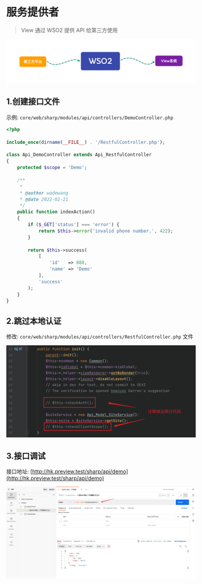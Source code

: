 # 服务提供者

> View 通过 WSO2 提供 API 给第三方使用

![](/image/screenshots/wso2/provider/mind.png)

## 1.创建接口文件

示例: `core/web/sharp/modules/api/controllers/DemoController.php`

```php
<?php

include_once(dirname(__FILE__) . '/RestfulController.php');

class Api_DemoController extends Api_RestfulController
{
    protected $scope = 'Demo';

    /**
     *
     * @author wadewang
     * @date 2022-02-21
     */
    public function indexAction()
    {
        if ($_GET['status'] === 'error') {
            return $this->error('invalid phone number.', 422);
        }

        return $this->success(
            [
                'id'   => 888,
                'name' => 'Demo'
            ],
            'success'
        );
    }
}
```

## 2.跳过本地认证
修改: `core/web/sharp/modules/api/controllers/RestfulController.php` 文件

![](/image/screenshots/wso2/provider/1.png)


## 3.接口调试

接口地址: [http://hk.preview.test/sharp/api/demo](http://hk.preview.test/sharp/api/demo)

![](/image/screenshots/wso2/provider/2.png)